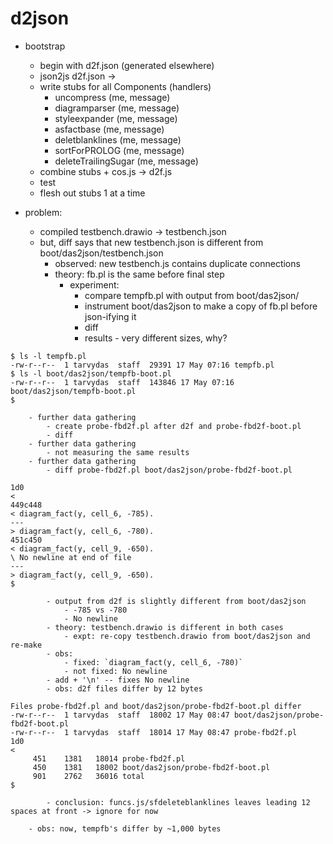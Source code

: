 # d2json

- bootstrap
  - begin with d2f.json (generated elsewhere)
  - json2js d2f.json -> 
  - write stubs for all Components (handlers)
	- uncompress (me, message)
	- diagramparser (me, message)
	- styleexpander (me, message)
	- asfactbase (me, message)
	- deletblanklines (me, message)
	- sortForPROLOG (me, message)
	- deleteTrailingSugar (me, message)
   - combine stubs + cos.js -> d2f.js
   - test
   - flesh out stubs 1 at a time

- problem:
  - compiled testbench.drawio -> testbench.json
  - but, diff says that new testbench.json is different from boot/das2json/testbench.json
	- observed: new testbench.js contains duplicate connections
	- theory: fb.pl is the same before final step
		- experiment: 
			- compare tempfb.pl with output from boot/das2json/
			- instrument boot/das2json to make a copy of fb.pl before json-ifying it
			- diff
			- results - very different sizes, why?
```
$ ls -l tempfb.pl 
-rw-r--r--  1 tarvydas  staff  29391 17 May 07:16 tempfb.pl
$ ls -l boot/das2json/tempfb-boot.pl 
-rw-r--r--  1 tarvydas  staff  143846 17 May 07:16 boot/das2json/tempfb-boot.pl
$ 
```
		- further data gathering
			- create probe-fbd2f.pl after d2f and probe-fbd2f-boot.pl
			- diff
		- further data gathering
			- not measuring the same results
		- further data gathering
			- diff probe-fbd2f.pl boot/das2json/probe-fbd2f-boot.pl
```
1d0
<            
449c448
< diagram_fact(y, cell_6, -785).
---
> diagram_fact(y, cell_6, -780).
451c450
< diagram_fact(y, cell_9, -650).
\ No newline at end of file
---
> diagram_fact(y, cell_9, -650).
$ 
```
			- output from d2f is slightly different from boot/das2json
				- -785 vs -780
				- No newline
			- theory: testbench.drawio is different in both cases
				- expt: re-copy testbench.drawio from boot/das2json and re-make
			- obs: 
				- fixed: `diagram_fact(y, cell_6, -780)`
				- not fixed: No newline
			- add + '\n' -- fixes No newline
			- obs: d2f files differ by 12 bytes
```
Files probe-fbd2f.pl and boot/das2json/probe-fbd2f-boot.pl differ
-rw-r--r--  1 tarvydas  staff  18002 17 May 08:47 boot/das2json/probe-fbd2f-boot.pl
-rw-r--r--  1 tarvydas  staff  18014 17 May 08:47 probe-fbd2f.pl
1d0
<            
     451    1381   18014 probe-fbd2f.pl
     450    1381   18002 boot/das2json/probe-fbd2f-boot.pl
     901    2762   36016 total
$ 
```
			- conclusion: funcs.js/sfdeleteblanklines leaves leading 12 spaces at front -> ignore for now

		- obs: now, tempfb's differ by ~1,000 bytes
